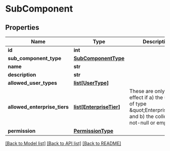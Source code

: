 # SubComponent

## Properties
Name | Type | Description | Notes
------------ | ------------- | ------------- | -------------
**id** | **int** |  | [optional] 
**sub_component_type** | [**SubComponentType**](SubComponentType.md) |  | [optional] 
**name** | **str** |  | [optional] 
**description** | **str** |  | [optional] 
**allowed_user_types** | [**list[UserType]**](UserType.md) |  | [optional] 
**allowed_enterprise_tiers** | [**list[EnterpriseTier]**](EnterpriseTier.md) | These are only in effect if a) the user is of type \&quot;Enterprise\&quot; and b) the collection is not-null or empty | [optional] 
**permission** | [**PermissionType**](PermissionType.md) |  | [optional] 

[[Back to Model list]](../README.md#documentation-for-models) [[Back to API list]](../README.md#documentation-for-api-endpoints) [[Back to README]](../README.md)

